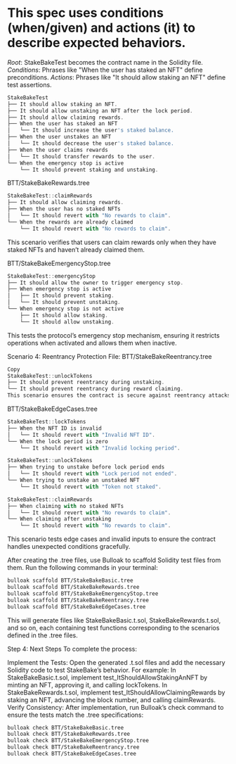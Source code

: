 # This spec uses conditions (when/given) and actions (it) to describe expected behaviors.

*Root*: StakeBakeTest becomes the contract name in the Solidity file.
*Conditions*: Phrases like "When the user has staked an NFT" define preconditions.
*Actions*: Phrases like "It should allow staking an NFT" define test assertions.


```js
StakeBakeTest
├── It should allow staking an NFT.
├── It should allow unstaking an NFT after the lock period.
├── It should allow claiming rewards.
├── When the user has staked an NFT
│   └── It should increase the user's staked balance.
├── When the user unstakes an NFT
│   └── It should decrease the user's staked balance.
├── When the user claims rewards
│   └── It should transfer rewards to the user.
└── When the emergency stop is active
    └── It should prevent staking and unstaking.
```

BTT/StakeBakeRewards.tree
```js
StakeBakeTest::claimRewards
├── It should allow claiming rewards.
├── When the user has no staked NFTs
│   └── It should revert with "No rewards to claim".
└── When the rewards are already claimed
    └── It should revert with "No rewards to claim".
```    
This scenario verifies that users can claim rewards only when they have staked NFTs and haven’t already claimed them.


BTT/StakeBakeEmergencyStop.tree

```js
StakeBakeTest::emergencyStop
├── It should allow the owner to trigger emergency stop.
├── When emergency stop is active
│   ├── It should prevent staking.
│   └── It should prevent unstaking.
└── When emergency stop is not active
    ├── It should allow staking.
    └── It should allow unstaking.
```    
This tests the protocol’s emergency stop mechanism, ensuring it restricts operations when activated and allows them when inactive.

Scenario 4: Reentrancy Protection
File: BTT/StakeBakeReentrancy.tree

```js
Copy
StakeBakeTest::unlockTokens
├── It should prevent reentrancy during unstaking.
└── It should prevent reentrancy during reward claiming.
This scenario ensures the contract is secure against reentrancy attacks during critical operations like unstaking and reward claiming.
```

BTT/StakeBakeEdgeCases.tree

```js
StakeBakeTest::lockTokens
├── When the NFT ID is invalid
│   └── It should revert with "Invalid NFT ID".
└── When the lock period is zero
    └── It should revert with "Invalid locking period".

StakeBakeTest::unlockTokens
├── When trying to unstake before lock period ends
│   └── It should revert with "Lock period not ended".
└── When trying to unstake an unstaked NFT
    └── It should revert with "Token not staked".

StakeBakeTest::claimRewards
├── When claiming with no staked NFTs
│   └── It should revert with "No rewards to claim".
└── When claiming after unstaking
    └── It should revert with "No rewards to claim".
```    

This scenario tests edge cases and invalid inputs to ensure the contract handles unexpected conditions gracefully.


After creating the .tree files, use Bulloak to scaffold Solidity test files from them. Run the following commands in your terminal:

```bash
bulloak scaffold BTT/StakeBakeBasic.tree
bulloak scaffold BTT/StakeBakeRewards.tree
bulloak scaffold BTT/StakeBakeEmergencyStop.tree
bulloak scaffold BTT/StakeBakeReentrancy.tree
bulloak scaffold BTT/StakeBakeEdgeCases.tree
```
This will generate files like StakeBakeBasic.t.sol, StakeBakeRewards.t.sol, and so on, each containing test functions corresponding to the scenarios defined in the .tree files.

Step 4: Next Steps
To complete the process:

Implement the Tests: Open the generated .t.sol files and add the necessary Solidity code to test StakeBake’s behavior. For example:
In StakeBakeBasic.t.sol, implement test_ItShouldAllowStakingAnNFT by minting an NFT, approving it, and calling lockTokens.
In StakeBakeRewards.t.sol, implement test_ItShouldAllowClaimingRewards by staking an NFT, advancing the block number, and calling claimRewards.
Verify Consistency: After implementation, run Bulloak’s check command to ensure the tests match the .tree specifications:
```bash
bulloak check BTT/StakeBakeBasic.tree
bulloak check BTT/StakeBakeRewards.tree
bulloak check BTT/StakeBakeEmergencyStop.tree
bulloak check BTT/StakeBakeReentrancy.tree
bulloak check BTT/StakeBakeEdgeCases.tree
```




